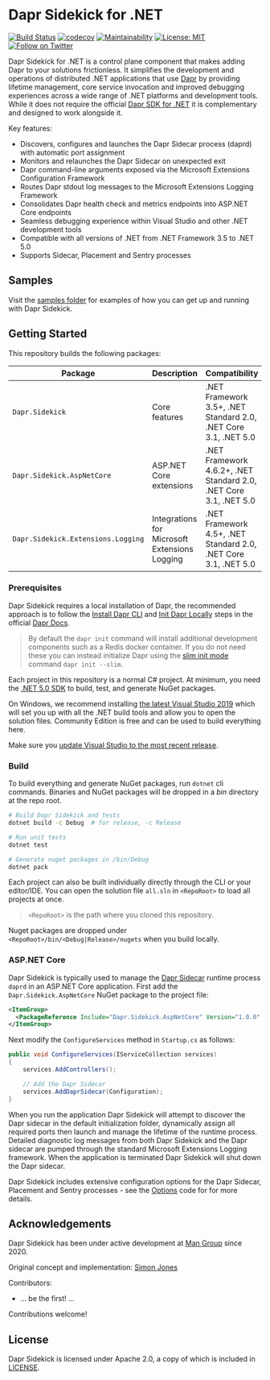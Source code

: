 # Dapr Sidekick for .NET

[![Build Status](https://github.com/man-group/dapr-sidekick-dotnet/workflows/build/badge.svg?event=push&branch=master)](https://github.com/man-group/dapr-sidekick-dotnet/actions?workflow=build)
[![codecov](https://codecov.io/gh/man-group/dapr-sidekick-dotnet/branch/main/graph/badge.svg?token=y7Uq2TIAuI)](https://codecov.io/gh/man-group/dapr-sidekick-dotnet)
[![Maintainability](https://api.codeclimate.com/v1/badges/0c79d186a9b733579ae8/maintainability)](https://codeclimate.com/github/man-group/dapr-sidekick-dotnet/maintainability)
[![License: MIT](https://img.shields.io/badge/License-Apache2.0-yellow.svg)](https://opensource.org/licenses/Apache-2.0)
[![Follow on Twitter](https://img.shields.io/twitter/follow/ManGroup.svg?style=social&logo=twitter)](https://twitter.com/intent/follow?screen_name=ManGroup)

Dapr Sidekick for .NET is a control plane component that makes adding Dapr to your solutions frictionless. It simplifies the development and operations of distributed .NET applications that use [Dapr](https://dapr.io/) by providing lifetime management, core service invocation and improved debugging experiences across a wide range of .NET platforms and development tools. While it does not require the official [Dapr SDK for .NET](https://github.com/dapr/dotnet-sdk) it is complementary and designed to work alongside it.

Key features:
* Discovers, configures and launches the Dapr Sidecar process (daprd) with automatic port assignment
* Monitors and relaunches the Dapr Sidecar on unexpected exit
* Dapr command-line arguments exposed via the Microsoft Extensions Configuration Framework
* Routes Dapr stdout log messages to the Microsoft Extensions Logging Framework
* Consolidates Dapr health check and metrics endpoints into ASP.NET Core endpoints
* Seamless debugging experience within Visual Studio and other .NET development tools
* Compatible with all versions of .NET from .NET Framework 3.5 to .NET 5.0
* Supports Sidecar, Placement and Sentry processes

## Samples
Visit the [samples folder](./samples) for examples of how you can get up and running with Dapr Sidekick.

## Getting Started

This repository builds the following packages:

| Package                           | Description                                   | Compatibility                                                     |
| --------------------------------- | --------------------------------------------- | ----------------------------------------------------------------- |
| `Dapr.Sidekick`                     | Core features                                 | .NET Framework 3.5+, .NET Standard 2.0, .NET Core 3.1, .NET 5.0   |
| `Dapr.Sidekick.AspNetCore`          | ASP.NET Core extensions                       | .NET Framework 4.6.2+, .NET Standard 2.0, .NET Core 3.1, .NET 5.0 |
| `Dapr.Sidekick.Extensions.Logging`  | Integrations for Microsoft Extensions Logging | .NET Framework 4.5+, .NET Standard 2.0, .NET Core 3.1, .NET 5.0   |


### Prerequisites

Dapr Sidekick requires a local installation of Dapr, the recommended approach is to follow the [Install Dapr CLI](https://docs.dapr.io/getting-started/install-dapr-cli/) and [Init Dapr Locally](https://docs.dapr.io/getting-started/install-dapr-selfhost/) steps in the official [Dapr Docs](https://docs.dapr.io/).

> By default the `dapr init` command will install additional development components such as a Redis docker container. If you do not need these you can instead initialize Dapr using the [slim init mode](https://docs.dapr.io/operations/hosting/self-hosted/self-hosted-no-docker/) command `dapr init --slim`.

Each project in this repository is a normal C# project. At minimum, you need the [.NET 5.0 SDK](https://dotnet.microsoft.com/download/dotnet/5.0) to build, test, and generate NuGet packages.

On Windows, we recommend installing [the latest Visual Studio 2019](https://www.visualstudio.com/vs/) which will set you up with all the .NET build tools and allow you to open the solution files. Community Edition is free and can be used to build everything here.

Make sure you [update Visual Studio to the most recent release](https://docs.microsoft.com/visualstudio/install/update-visual-studio).


### Build

To build everything and generate NuGet packages, run `dotnet` cli commands. Binaries and NuGet packages will be dropped in a *bin* directory at the repo root.

```bash
# Build Dapr Sidekick and tests
dotnet build -c Debug  # for release, -c Release

# Run unit tests
dotnet test

# Generate nuget packages in /bin/Debug
dotnet pack
```

Each project can also be built individually directly through the CLI or your editor/IDE. You can open the solution file `all.sln` in `<RepoRoot>` to load all projects at once.

> `<RepoRoot>` is the path where you cloned this repository.

Nuget packages are dropped under `<RepoRoot>/bin/<Debug|Release>/nugets` when you build locally.

### ASP.NET Core

Dapr Sidekick is typically used to manage the [Dapr Sidecar](https://docs.dapr.io/concepts/overview/) runtime process `daprd` in an ASP.NET Core application. First add the `Dapr.Sidekick.AspNetCore` NuGet package to the project file:

```xml
<ItemGroup>
  <PackageReference Include="Dapr.Sidekick.AspNetCore" Version="1.0.0" />
</ItemGroup>
```  

Next modify the `ConfigureServices` method in `Startup.cs` as follows:

```csharp
public void ConfigureServices(IServiceCollection services)
{
    services.AddControllers();

    // Add the Dapr Sidecar
    services.AddDaprSidecar(Configuration);
}
```

When you run the application Dapr Sidekick will attempt to discover the Dapr sidecar in the default initialization folder, dynamically assign all required ports then launch and manage the lifetime of the runtime process. Detailed diagnostic log messages from both Dapr Sidekick and the Dapr sidecar are pumped through the standard Microsoft Extensions Logging framework. When the application is terminated Dapr Sidekick will shut down the Dapr sidecar.

Dapr Sidekick includes extensive configuration options for the Dapr Sidecar, Placement and Sentry processes - see the [Options](./src/Dapr.Sidekick/Options) code for for more details.

## Acknowledgements

Dapr Sidekick has been under active development at [Man Group](http://www.man.com/) since 2020.

Original concept and implementation: [Simon Jones](https://github.com/badgeratu)

Contributors:

 * ... be the first! ...
 
Contributions welcome!

## License

Dapr Sidekick is licensed under Apache 2.0, a copy of which is included in [LICENSE](LICENSE).